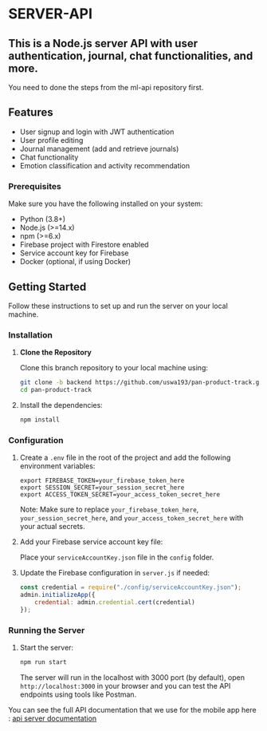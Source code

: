 # SERVER-API
## This is a Node.js server API with user authentication, journal, chat functionalities, and more.
You need to done the steps from the ml-api repository first.

## Features
- User signup and login with JWT authentication
- User profile editing
- Journal management (add and retrieve journals)
- Chat functionality
- Emotion classification and activity recommendation
  
### Prerequisites
Make sure you have the following installed on your system:
- Python (3.8+)
- Node.js (>=14.x)
- npm (>=6.x)
- Firebase project with Firestore enabled
- Service account key for Firebase
- Docker (optional, if using Docker)

## Getting Started

Follow these instructions to set up and run the server on your local machine.

### Installation

1. **Clone the Repository**

    Clone this branch repository to your local machine using:
    ```sh
    git clone -b backend https://github.com/uswa193/pan-product-track.git
    cd pan-product-track
    ```
2. Install the dependencies:

    ```bash
    npm install
    ```
    
### Configuration

1. Create a `.env` file in the root of the project and add the following environment variables:

    ```env
    export FIREBASE_TOKEN=your_firebase_token_here
    export SESSION_SECRET=your_session_secret_here 
    export ACCESS_TOKEN_SECRET=your_access_token_secret_here
    ```
    Note: Make sure to replace `your_firebase_token_here`, `your_session_secret_here`, and `your_access_token_secret_here` with your actual secrets.

2. Add your Firebase service account key file:
   
    Place your `serviceAccountKey.json` file in the `config` folder.

3. Update the Firebase configuration in `server.js` if needed:

    ```javascript
    const credential = require("./config/serviceAccountKey.json");
    admin.initializeApp({
        credential: admin.credential.cert(credential)
    });
    ```

### Running the Server

1. Start the server:

    ```bash
    npm run start
    ```

    The server will run in the localhost with 3000 port (by default), open `http://localhost:3000` in your browser and you can test the API endpoints using tools like Postman.

You can see the full API documentation that we use for the mobile app here : 
[api server documentation](https://documenter.getpostman.com/view/35179868/2sA3XTf1JC)
